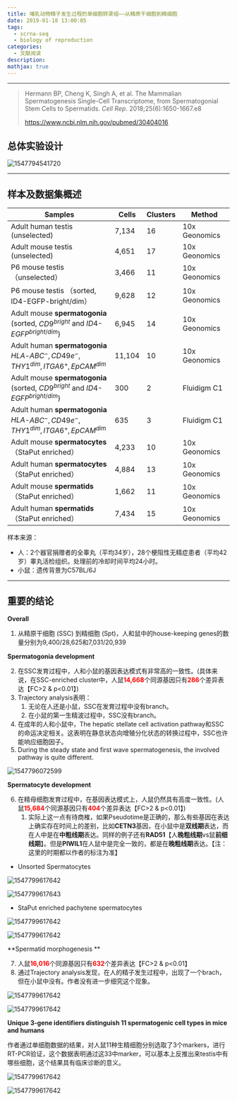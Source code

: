 ```yaml
---
title: 哺乳动物精子发生过程的单细胞转录组——从精原干细胞到精细胞
date: 2019-01-18 13:00:05
tags:
  - scrna-seq
  - biology of reproduction
categories:
  - 文献阅读
description:
mathjax: true
---
```


----

>Hermann BP, Cheng K, Singh A, et al. The Mammalian Spermatogenesis Single-Cell Transcriptome, from Spermatogonial Stem Cells to Spermatids. *Cell Rep*. 2018;25(6):1650-1667.e8
>
>https://www.ncbi.nlm.nih.gov/pubmed/30404016

<!-- more -->

## 总体实验设计

![1547794541720](http://jarningblog.oss-cn-hangzhou.aliyuncs.com/article/20180117/fig1.png?Expires=1547809460&OSSAccessKeyId=TMP.AQEe_MClZLkmVC5o2fT38aH5j0v-3EmBmoutCKxX4SimCGhbPIWn_mju7a_7ADAtAhR5sEv88nEpkDH9_eKQ8_ALixdk-QIVAOduIHokKydEHQXfi88_tH235OFL&Signature=%2FS9lyt7xqb1SsyfHLnNTJMYopqc%3D)

---



## 样本及数据集概述



| Samples                                                      | Cells  | Clusters | Method        |
| ------------------------------------------------------------ | ------ | -------- | ------------- |
| Adult human testis (unselected)                              | 7,134  | 16       | 10x Geonomics |
| Adult mouse testis (unselected)                              | 4,651  | 17       | 10x Geonomics |
| P6 mouse testis （unselected）                               | 3,466  | 11       | 10x Geonomics |
| P6 mouse testis （sorted, ID4-EGFP-bright/dim）              | 9,628  | 12       | 10x Geonomics |
| Adult mouse **spermatogonia** <br/>(sorted, $CD9^{bright}$ and $ID4$-$EGFP^{bright/dim}$) | 6,945  | 14       | 10x Geonomics |
| Adult human **spermatogonia** <br>$HLA$-$ABC^{-},CD49e^{-},THY1^{dim},ITGA6^{+},EpCAM^{dim}$ | 11,104 | 10       | 10x Geonomics |
| Adult mouse **spermatogonia** <br>(sorted, $CD9^{bright}$ and $ID4​$-$EGFP^{bright/dim}​$) | 300    | 2        | Fluidigm C1   |
| Adult human **spermatogonia** <br>$HLA$-$ABC^{-},CD49e^{-},THY1^{dim},ITGA6^{+},EpCAM^{dim}$ | 635    | 3        | Fluidigm C1   |
| Adult mouse **spermatocytes**<br>（StaPut enriched）         | 4,233  | 10       | 10x Geonomics |
| Adult human **spermatocytes** <br>（StaPut enriched）        | 4,884  | 13       | 10x Geonomics |
| Adult mouse **spermatids** <br/>（StaPut enriched）          | 1,662  | 11       | 10x Geonomics |
| Adult human **spermatids** <br/>（StaPut enriched）          | 7,434  | 15       | 10x Geonomics |

样本来源：

- 人：2个器官捐赠者的全睾丸（平均34岁），28个梗阻性无精症患者（平均42岁）睾丸活检组织。处理前的冷却时间平均24小时。
- 小鼠：遗传背景为C57BL/6J  

---



## 重要的结论

**Overall**

1. 从精原干细胞 (SSC) 到精细胞 (Spt)，人和鼠中的house-keeping genes的数量分别为9,400/28,625和7,031/20,939

**Spermatogonia development** 

2. 在SSC发育过程中，人和小鼠的基因表达模式有非常高的一致性。(具体来说，在SSC-enriched cluster中，人鼠<font color=#FF0000>**14,668**</font>个同源基因只有<font color=#FF0000>**286**</font>个差异表达【FC>2 & p<0.01】)
3. Trajectory analysis表明：
   1. 无论在人还是小鼠，SSC在发育过程中没有branch。
   2. 在小鼠的第一生精波过程中，SSC没有branch。
4. 在成年的人和小鼠中，The hepatic stellate cell activation pathway和SSC的命运决定相关。这表明在静息状态向增殖分化状态的转换过程中，SSC也许能响应细胞因子。
5. During the steady state and first wave spermatogenesis, the involved pathway is quite different.

![1547796072599](http://jarningblog.oss-cn-hangzhou.aliyuncs.com/article/20180117/fig2.png?Expires=1547809498&OSSAccessKeyId=TMP.AQEe_MClZLkmVC5o2fT38aH5j0v-3EmBmoutCKxX4SimCGhbPIWn_mju7a_7ADAtAhR5sEv88nEpkDH9_eKQ8_ALixdk-QIVAOduIHokKydEHQXfi88_tH235OFL&Signature=fEmb6GmKi41oRZHX9kJB1pbmj8g%3D)

**Spermatocyte development**

6. 在精母细胞发育过程中，在基因表达模式上，人鼠仍然具有高度一致性。(人鼠<font color=#FF0000>**15,684**</font>个同源基因只有<font color=#FF0000>**404**</font>个差异表达【FC>2 & p<0.01】)
   1. 实际上这一点有待商榷，如果Pseudotime是正确的，那么有些基因在表达上确实存在时间上的差别，比如**CETN3**基因，在小鼠中是**双线期**表达，而在人中是在**中粗线期**表达。同样的例子还有**RAD51**【人**晚粗线期**vs鼠**前细线期**】。但是**PIWIL1**在人鼠中是完全一致的，都是在**晚粗线期**表达。【注：这里的时期都以作者的标注为准】

- Unsorted Spermatocytes

![1547799617642](http://jarningblog.oss-cn-hangzhou.aliyuncs.com/article/20180117/fig3.png?Expires=1547809519&OSSAccessKeyId=TMP.AQEe_MClZLkmVC5o2fT38aH5j0v-3EmBmoutCKxX4SimCGhbPIWn_mju7a_7ADAtAhR5sEv88nEpkDH9_eKQ8_ALixdk-QIVAOduIHokKydEHQXfi88_tH235OFL&Signature=DNxY3fbAJcfoXlM%2FKQnF8CWSIpk%3D)

![1547799617643](http://jarningblog.oss-cn-hangzhou.aliyuncs.com/article/20180117/fig4.png?Expires=1547809535&OSSAccessKeyId=TMP.AQEe_MClZLkmVC5o2fT38aH5j0v-3EmBmoutCKxX4SimCGhbPIWn_mju7a_7ADAtAhR5sEv88nEpkDH9_eKQ8_ALixdk-QIVAOduIHokKydEHQXfi88_tH235OFL&Signature=px4JlJ7O2OFuVcZkH41RAPicVDY%3D)

- StaPut enriched pachytene spermatocytes

![1547799617642](http://jarningblog.oss-cn-hangzhou.aliyuncs.com/article/20180117/fig5.png?Expires=1547809551&OSSAccessKeyId=TMP.AQEe_MClZLkmVC5o2fT38aH5j0v-3EmBmoutCKxX4SimCGhbPIWn_mju7a_7ADAtAhR5sEv88nEpkDH9_eKQ8_ALixdk-QIVAOduIHokKydEHQXfi88_tH235OFL&Signature=19cpXELjERI%2Bk52C3qHbCH9RRW0%3D)

![1547799617642](http://jarningblog.oss-cn-hangzhou.aliyuncs.com/article/20180117/fig6.png?Expires=1547809574&OSSAccessKeyId=TMP.AQEe_MClZLkmVC5o2fT38aH5j0v-3EmBmoutCKxX4SimCGhbPIWn_mju7a_7ADAtAhR5sEv88nEpkDH9_eKQ8_ALixdk-QIVAOduIHokKydEHQXfi88_tH235OFL&Signature=uue0GUndurgM70DZ4bY%2BaqPtKsY%3D)

**Spermatid morphogenesis **

7. 人鼠<font color=#FF0000>**16,016**</font>个同源基因只有<font color=#FF0000>**632**</font>个差异表达【FC>2 & p<0.01】
8. 通过Trajectory analysis发现，在人的精子发生过程中，出现了一个brach，但在小鼠中没有。作者没有进一步细究这个现象。

![1547799617642](http://jarningblog.oss-cn-hangzhou.aliyuncs.com/article/20180117/fig7.png?Expires=1547809597&OSSAccessKeyId=TMP.AQEe_MClZLkmVC5o2fT38aH5j0v-3EmBmoutCKxX4SimCGhbPIWn_mju7a_7ADAtAhR5sEv88nEpkDH9_eKQ8_ALixdk-QIVAOduIHokKydEHQXfi88_tH235OFL&Signature=Tcmze34zvD0zzsMLlSHn%2BhhWD0k%3D)

![1547799617642](http://jarningblog.oss-cn-hangzhou.aliyuncs.com/article/20180117/fig8.png?Expires=1547809607&OSSAccessKeyId=TMP.AQEe_MClZLkmVC5o2fT38aH5j0v-3EmBmoutCKxX4SimCGhbPIWn_mju7a_7ADAtAhR5sEv88nEpkDH9_eKQ8_ALixdk-QIVAOduIHokKydEHQXfi88_tH235OFL&Signature=SDmoWe8PNjk1NGFUmhhKOKs0UvI%3D)



**Unique 3-gene identifiers distinguish 11 spermatogenic cell types in mice and humans** 

作者通过单细胞数据的结果，对人鼠11种生精细胞分别选取了3个markers，进行RT-PCR验证，这个数据表明通过这33中marker，可以基本上反推出来testis中有哪些细胞，这个结果具有临床诊断的意义。

![1547799617642](http://jarningblog.oss-cn-hangzhou.aliyuncs.com/article/20180117/fig9.png?Expires=1547809622&OSSAccessKeyId=TMP.AQEe_MClZLkmVC5o2fT38aH5j0v-3EmBmoutCKxX4SimCGhbPIWn_mju7a_7ADAtAhR5sEv88nEpkDH9_eKQ8_ALixdk-QIVAOduIHokKydEHQXfi88_tH235OFL&Signature=E2smj5eZ%2FsBPAI6ZC7W5Shg%2BXvM%3D)

![1547799617642](http://jarningblog.oss-cn-hangzhou.aliyuncs.com/article/20180117/fig10.png?Expires=1547809651&OSSAccessKeyId=TMP.AQEe_MClZLkmVC5o2fT38aH5j0v-3EmBmoutCKxX4SimCGhbPIWn_mju7a_7ADAtAhR5sEv88nEpkDH9_eKQ8_ALixdk-QIVAOduIHokKydEHQXfi88_tH235OFL&Signature=k4oTdTHgLGxVzaZl7L0yyZi8rRE%3D)

